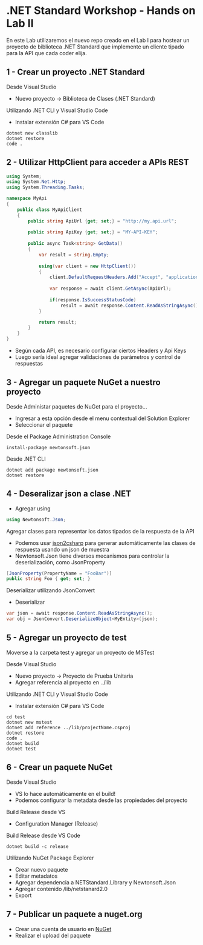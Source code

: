 # .NET Standard Workshop - Hands on Lab II
En este Lab utilizaremos el nuevo repo creado en el Lab I para hostear un proyecto de biblioteca .NET Standard 
que implemente un cliente tipado para la API que cada coder elija.

## 1 - Crear un proyecto .NET Standard
Desde Visual Studio
- Nuevo proyecto -> Biblioteca de Clases (.NET Standard)

Utilizando .NET CLI y Visual Studio Code
- Instalar extensión C# para VS Code

``` 
dotnet new classlib 
dotnet restore
code .
```
## 2 - Utilizar HttpClient para acceder a APIs REST
```csharp
using System;
using System.Net.Http;
using System.Threading.Tasks;

namespace MyApi
{
    public class MyApiClient
    {
        public string ApiUrl {get; set;} = "http://my.api.url";
        
        public string ApiKey {get; set;} = "MY-API-KEY";
        
        public async Task<string> GetData()
        {
            var result = string.Empty;
            
            using(var client = new HttpClient())
            {
                client.DefaultRequestHeaders.Add("Accept", "application/json");
                
                var response = await client.GetAsync(ApiUrl);
                
                if(response.IsSuccessStatusCode)
                    result = await response.Content.ReadAsStringAsync();
            }

            return result;
        }
    }
}
```

- Según cada API, es necesario configurar ciertos Headers y Api Keys
- Luego sería ideal agregar validaciones de parámetros y control de respuestas

## 3 - Agregar un paquete NuGet a nuestro proyecto
Desde Administar paquetes de NuGet para el proyecto...
- Ingresar a esta opción desde el menu contextual del Solution Explorer
- Seleccionar el paquete

Desde el Package Administration Console
``` 
install-package newtonsoft.json
```
Desde .NET CLI
``` 
dotnet add package newtonsoft.json
dotnet restore
```

## 4 - Deseralizar json a clase .NET
- Agregar using
```csharp
using Newtonsoft.Json;
```
Agregar clases para representar los datos tipados de la respuesta de la API
- Podemos usar [json2csharp](http://json2csharp.com/) para generar automáticamente las clases de respuesta usando un json de muestra
- Newtonsoft.Json tiene diversos mecanismos para controlar la deserialización, como JsonProperty
```csharp
[JsonProperty(PropertyName = "FooBar")]
public string Foo { get; set; }
```
Deserializar utilizando JsonConvert
- Deserializar
```csharp
var json = await response.Content.ReadAsStringAsync();
var obj = JsonConvert.DeserializeObject<MyEntity>(json);
```
## 5 - Agregar un proyecto de test
Moverse a la carpeta test y agregar un proyecto de MSTest

Desde Visual Studio
- Nuevo proyecto -> Proyecto de Prueba Unitaria
- Agregar referencia al proyecto en ../lib

Utilizando .NET CLI y Visual Studio Code
- Instalar extensión C# para VS Code

``` 
cd test
dotnet new mstest 
dotnet add reference ../lib/projectName.csproj
dotnet restore
code .
dotnet build
dotnet test
```

## 6 - Crear un paquete NuGet
Desde Visual Studio
- VS lo hace automáticamente en el build!
- Podemos configurar la metadata desde las propiedades del proyecto

Build Release desde VS
- Configuration Manager (Release)

Build Release desde VS Code
```
dotnet build -c release
```

Utilizando NuGet Package Explorer
- Crear nuevo paquete
- Editar metadatos
- Agregar dependencia a NETStandard.Library y Newtonsoft.Json
- Agregar contenido /lib/netstanard2.0
- Export

## 7 - Publicar un paquete a nuget.org
- Crear una cuenta de usuario en [NuGet](https://nuget.org)
- Realizar el upload del paquete